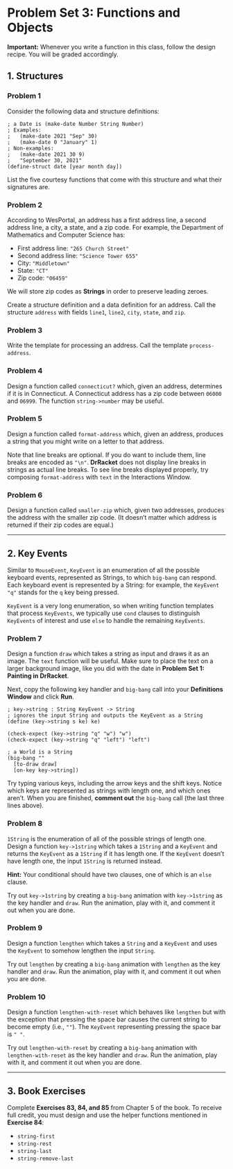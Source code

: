 # Problem Set 3: Functions and Objects

**Important:** Whenever you write a function in this class, follow the design recipe. You will be graded accordingly.

## 1. Structures

### Problem 1
Consider the following data and structure definitions:

```racket
; a Date is (make-date Number String Number)
; Examples:
;   (make-date 2021 "Sep" 30)
;   (make-date 0 "January" 1)
; Non-examples:
;   (make-date 2021 30 9)
;   "September 30, 2021"
(define-struct date [year month day])
```

List the five courtesy functions that come with this structure and what their signatures are.

### Problem 2
According to WesPortal, an address has a first address line, a second address line, a city, a state, and a zip code. For example, the Department of Mathematics and Computer Science has:

- First address line: `"265 Church Street"`
- Second address line: `"Science Tower 655"`
- City: `"Middletown"`
- State: `"CT"`
- Zip code: `"06459"`

We will store zip codes as **Strings** in order to preserve leading zeroes.

Create a structure definition and a data definition for an address. Call the structure `address` with fields `line1`, `line2`, `city`, `state`, and `zip`.

### Problem 3
Write the template for processing an address. Call the template `process-address`.

### Problem 4
Design a function called `connecticut?` which, given an address, determines if it is in Connecticut. A Connecticut address has a zip code between `06000` and `06999`. The function `string->number` may be useful.

### Problem 5
Design a function called `format-address` which, given an address, produces a string that you might write on a letter to that address. 

Note that line breaks are optional. If you do want to include them, line breaks are encoded as `"\n"`. **DrRacket** does not display line breaks in strings as actual line breaks. To see line breaks displayed properly, try composing `format-address` with `text` in the Interactions Window.

### Problem 6
Design a function called `smaller-zip` which, given two addresses, produces the address with the smaller zip code. (It doesn’t matter which address is returned if their zip codes are equal.)

---

## 2. Key Events

Similar to `MouseEvent`, `KeyEvent` is an enumeration of all the possible keyboard events, represented as Strings, to which `big-bang` can respond. Each keyboard event is represented by a String: for example, the `KeyEvent "q"` stands for the `q` key being pressed.

`KeyEvent` is a very long enumeration, so when writing function templates that process `KeyEvents`, we typically use `cond` clauses to distinguish `KeyEvents` of interest and use `else` to handle the remaining `KeyEvents`.

### Problem 7
Design a function `draw` which takes a string as input and draws it as an image. The `text` function will be useful. Make sure to place the text on a larger background image, like you did with the date in **Problem Set 1: Painting in DrRacket**.

Next, copy the following key handler and `big-bang` call into your **Definitions Window** and click **Run**.

```racket
; key->string : String KeyEvent -> String
; ignores the input String and outputs the KeyEvent as a String
(define (key->string s ke) ke)
 
(check-expect (key->string "q" "w") "w")
(check-expect (key->string "q" "left") "left")
 
; a World is a String
(big-bang ""
  [to-draw draw]
  [on-key key->string])
```

Try typing various keys, including the arrow keys and the shift keys. Notice which keys are represented as strings with length one, and which ones aren’t. When you are finished, **comment out** the `big-bang` call (the last three lines above).

### Problem 8
`1String` is the enumeration of all of the possible strings of length one. Design a function `key->1string` which takes a `1String` and a `KeyEvent` and returns the `KeyEvent` as a `1String` if it has length one. If the `KeyEvent` doesn’t have length one, the input `1String` is returned instead. 

**Hint:** Your conditional should have two clauses, one of which is an `else` clause.

Try out `key->1string` by creating a `big-bang` animation with `key->1string` as the key handler and `draw`. Run the animation, play with it, and comment it out when you are done.

### Problem 9
Design a function `lengthen` which takes a `String` and a `KeyEvent` and uses the `KeyEvent` to somehow lengthen the input `String`.

Try out `lengthen` by creating a `big-bang` animation with `lengthen` as the key handler and `draw`. Run the animation, play with it, and comment it out when you are done.

### Problem 10
Design a function `lengthen-with-reset` which behaves like `lengthen` but with the exception that pressing the space bar causes the current string to become empty (i.e., `""`). The `KeyEvent` representing pressing the space bar is `" "`.

Try out `lengthen-with-reset` by creating a `big-bang` animation with `lengthen-with-reset` as the key handler and `draw`. Run the animation, play with it, and comment it out when you are done.

---

## 3. Book Exercises

Complete **Exercises 83, 84, and 85** from Chapter 5 of the book. To receive full credit, you must design and use the helper functions mentioned in **Exercise 84**:

- `string-first`
- `string-rest`
- `string-last`
- `string-remove-last`


